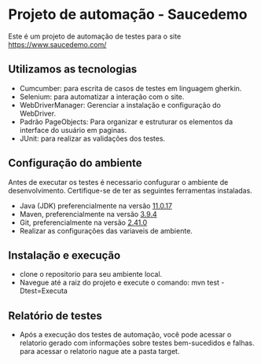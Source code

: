 # Projeto de automação - Saucedemo
Este é um projeto de automação de testes para o site https://www.saucedemo.com/

## Utilizamos as tecnologias
- Cumcumber: para escrita de casos de testes em linguagem gherkin.
- Selenium: para automatizar a interação com o site.
- WebDriverManager: Gerenciar a instalação e configuração do WebDriver.
- Padrão PageObjects: Para organizar e estruturar os elementos da interface do usuário em paginas.
- JUnit: para realizar as validações dos testes.

## Configuração do ambiente
Antes de executar os testes é necessario confugurar o ambiente de desenvolvimento. Certifique-se de ter as seguintes ferramentas instaladas.
- Java (JDK) preferencialmente na versão [11.0.17](https://www.oracle.com/java/technologies/javase/11-0-17-relnotes.html)
- Maven, preferencialmente na versão [3.9.4](https://maven.apache.org/docs/3.9.4/release-notes.html)
- Git, preferencialmente na versão [2.41.0](https://git-scm.com/download/win)
- Realizar as configurações das variaveis de ambiente.

## Instalação e execução
- clone o repositorio para seu ambiente local.
- Navegue até a raiz do projeto e execute o comando: mvn test -Dtest=Executa

## Relatório de testes
- Após a execução dos testes de automação, você pode acessar o relatorio gerado com informações sobre testes bem-sucedidos e falhas.
para acessar o relatorio nague ate a pasta target.

